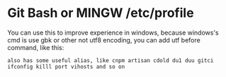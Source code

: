 Git Bash or MINGW /etc/profile
==============================
You can use this to improve experience in windows, because windows's cmd is use gbk or other not utf8 encoding, you can add utf before command, like this:
```utf ping
also has some useful alias, like cnpm artisan cdold du1 duu gitci ifconfig killl port vihosts and so on
